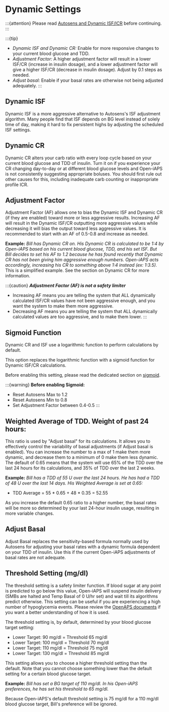 # Dynamic Settings
:::{attention}
Please read [Autosens and Dynamic ISF/ICR](../concepts/autosens-dynamic.md) before continuing.
:::

:::{tip}
 - _Dynamic ISF and Dynamic CR:_ Enable for more responsive changes to your current blood glucose and TDD. 
 - _Adjustment Factor:_ A higher adjustment factor will result in a lower ISF/CR (increase in insulin dosage), and a lower adjustment factor will give a higher ISF/CR (decrease in insulin dosage). Adjust by 0.1 steps as needed.
 - _Adjust basal:_ Enable if your basal rates are otherwise not being adjusted adequately.
:::

## Dynamic ISF

Dynamic ISF is a more aggressive alternative to Autosens's ISF adjustment algorithm. Many people find that ISF depends on BG level instead of solely time of day, making it hard to fix persistent highs by adjusting the scheduled ISF settings.

## Dynamic CR

Dynamic CR alters your carb ratio with every loop cycle based on your current blood glucose and TDD of insulin. Turn it on if you experience your CR changing day-to-day or at different blood glucose levels and Open-iAPS is not consistently suggesting appropriate boluses. You should first rule out other causes for this, including inadequate carb counting or inappropriate profile ICR.

## Adjustment Factor

Adjustment Factor (AF) allows one to bias the Dynamic ISF and Dynamic CR (if they are enabled) toward more or less aggressive results. Increasing AF will result in the Dynamic ISF/CR outputting more aggressive values while decreasing it will bias the output toward less aggressive values. It is recommended to start with an AF of 0.5-0.8 and increase as needed.

**Example:** _Bill has Dynamic CR on. His Dynamic CR is calculated to be 1:4 by Open-iAPS based on his current blood glucose, TDD, and his set ISF. But Bill decides to set his AF to 1.2 because he has found recently that Dynamic CR has not been giving him aggressive enough numbers. Open-iAPS acts accordingly, increasing his CR to something above 1:4 instead (ex: 1:3.5)._
This is a simplified example. See the section on Dynamic CR for more information.

:::{caution}
***Adjustment Factor (AF) is not a safety limiter***
 - Increasing AF means you are telling the system that ALL dynamically calculated ISF/CR values have not been aggressive enough, and you want the system to make them more aggressive.
 - Decreasing AF means you are telling the system that ALL dynamically calculated values are too aggressive, and to make them lower.
:::

## Sigmoid Function
Dynamic CR and ISF use a logarithmic function to perform calculations by default.

This option replaces the logarithmic function with a sigmoid function for Dynamic ISF/CR calculations.

Before enabling this setting, please read the dedicated section on [sigmoid](../concepts/sigmoid.md). 

:::{warning}
**Before enabling Sigmoid:**
 - Reset Autosens Max to 1.2
 - Reset Autosens Min to 0.8
 - Set Adjustment Factor between 0.4-0.5
:::

## Weighted Average of TDD. Weight of past 24 hours:

This ratio is used by "Adjust basal" for its calculations. It allows you to effectively control the variability of basal adjustments (if Adjust basal is enabled). You can increase the number to a max of 1 make them more dynamic, and decrease them to a minimum of 0 make them less dynamic. The default of 0.65 means that the system will use 65% of the TDD over the last 24 hours for its calculations, and 35% of TDD over the last 2 weeks.

**Example:** _Bill has a TDD of 55 U over the last 24 hours. He has had a TDD of 48 U over the last 14 days. His Weighted Average is set at 0.65:_
- TDD Average = 55 * 0.65 + 48 * 0.35 = 52.55

As you increase the default 0.65 ratio to a higher number, the basal rates will be more so determined by your last 24-hour insulin usage, resulting in more variable changes.

## Adjust Basal

Adjust Basal replaces the sensitivity-based formula normally used by Autosens for adjusting your basal rates with a dynamic formula dependent on your TDD of insulin. Use this if the current Open-iAPS adjustments of basal rates are not adequate.

## Threshold Setting (mg/dl)
The threshold setting is a safety limiter function. If blood sugar at any point is predicted to go below this value, Open-iAPS will suspend insulin delivery (SMBs are halted and Temp Basal of 0 U/hr set) and wait till its algorithms predict otherwise. This setting can be useful if you are experiencing a high number of hypoglycemia events. Please review the [OpenAPS documents](https://openaps.readthedocs.io/en/latest/docs/While%20You%20Wait%20For%20Gear/Understand-determine-basal.html?highlight=Safety%20Threshold) if you want a better understanding of how it is used.</a> 

The threshold setting is, by default, determined by your blood glucose target setting:
- Lower Target: 90 mg/dl = Threshold 65 mg/dl 
- Lower Target: 100 mg/dl = Threshold 70 mg/dl 
- Lower Target: 110 mg/dl = Threshold 75 mg/dl 
- Lower Target: 130 mg/dl = Threshold 85 mg/dl 


This setting allows you to choose a higher threshold setting than the default. Note that you cannot choose something lower than the default setting for a certain blood glucose target.

**Example:** _Bill has set a BG target of 110 mg/dl. In his Open-iAPS preferences, he has set his threshold to 65 mg/dl._ 

Because Open-iAPS's default threshold setting is 75 mg/dl for a 110 mg/dl blood glucose target, Bill's preference will be ignored.
